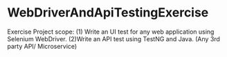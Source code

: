 # WebDriverAndApiTestingExercise
Exercise Project scope: 
  (1) Write an UI test for any web application using Selenium WebDriver.
  (2)Write an API test using TestNG and Java. (Any 3rd party API/ Microservice)
